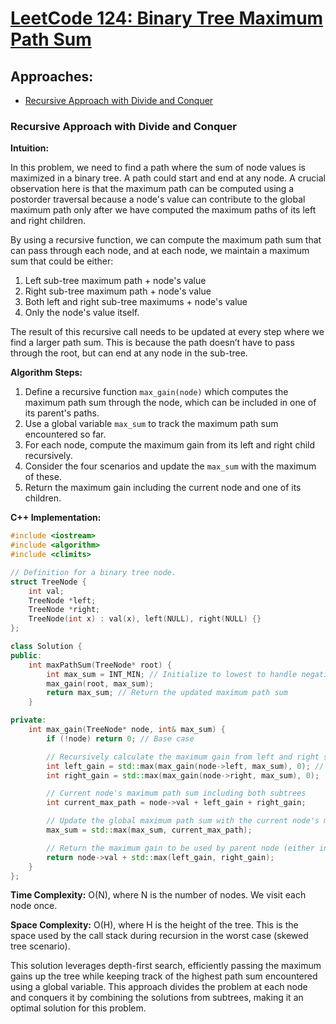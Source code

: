 # [LeetCode 124: Binary Tree Maximum Path Sum](https://leetcode.com/problems/binary-tree-maximum-path-sum/)

## Approaches:
- [Recursive Approach with Divide and Conquer](#recursive-approach-with-divide-and-conquer)

### Recursive Approach with Divide and Conquer

**Intuition:**

In this problem, we need to find a path where the sum of node values is maximized in a binary tree. A path could start and end at any node. A crucial observation here is that the maximum path can be computed using a postorder traversal because a node's value can contribute to the global maximum path only after we have computed the maximum paths of its left and right children.

By using a recursive function, we can compute the maximum path sum that can pass through each node, and at each node, we maintain a maximum sum that could be either:
1. Left sub-tree maximum path + node's value
2. Right sub-tree maximum path + node's value
3. Both left and right sub-tree maximums + node's value
4. Only the node's value itself.

The result of this recursive call needs to be updated at every step where we find a larger path sum. This is because the path doesn’t have to pass through the root, but can end at any node in the sub-tree.

**Algorithm Steps:**
1. Define a recursive function `max_gain(node)` which computes the maximum path sum through the node, which can be included in one of its parent's paths.
2. Use a global variable `max_sum` to track the maximum path sum encountered so far.
3. For each node, compute the maximum gain from its left and right child recursively.
4. Consider the four scenarios and update the `max_sum` with the maximum of these.
5. Return the maximum gain including the current node and one of its children.

**C++ Implementation:**

```cpp
#include <iostream>
#include <algorithm>
#include <climits>

// Definition for a binary tree node.
struct TreeNode {
    int val;
    TreeNode *left;
    TreeNode *right;
    TreeNode(int x) : val(x), left(NULL), right(NULL) {}
};

class Solution {
public:
    int maxPathSum(TreeNode* root) {
        int max_sum = INT_MIN; // Initialize to lowest to handle negative values
        max_gain(root, max_sum); 
        return max_sum; // Return the updated maximum path sum
    }

private:
    int max_gain(TreeNode* node, int& max_sum) {
        if (!node) return 0; // Base case

        // Recursively calculate the maximum gain from left and right subtrees
        int left_gain = std::max(max_gain(node->left, max_sum), 0); // Consider only non-negative gains
        int right_gain = std::max(max_gain(node->right, max_sum), 0);

        // Current node's maximum path sum including both subtrees
        int current_max_path = node->val + left_gain + right_gain;

        // Update the global maximum path sum with the current node's maximum path sum
        max_sum = std::max(max_sum, current_max_path);

        // Return the maximum gain to be used by parent node (either including left or right child)
        return node->val + std::max(left_gain, right_gain);
    }
};
```
**Time Complexity:** O(N), where N is the number of nodes. We visit each node once.

**Space Complexity:** O(H), where H is the height of the tree. This is the space used by the call stack during recursion in the worst case (skewed tree scenario).

This solution leverages depth-first search, efficiently passing the maximum gains up the tree while keeping track of the highest path sum encountered using a global variable. This approach divides the problem at each node and conquers it by combining the solutions from subtrees, making it an optimal solution for this problem.

